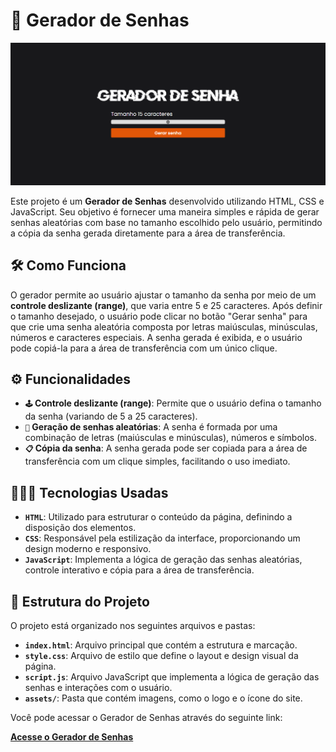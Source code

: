 # 🔐 Gerador de Senhas

<img src="assets/interface.png" alt="Logo do Gerador de Senhas" width="1000"/>

Este projeto é um **Gerador de Senhas** desenvolvido utilizando HTML, CSS e JavaScript. Seu objetivo é fornecer uma maneira simples e rápida de gerar senhas aleatórias com base no tamanho escolhido pelo usuário, permitindo a cópia da senha gerada diretamente para a área de transferência.

## 🛠 Como Funciona

O gerador permite ao usuário ajustar o tamanho da senha por meio de um **controle deslizante (range)**, que varia entre 5 e 25 caracteres. Após definir o tamanho desejado, o usuário pode clicar no botão "Gerar senha" para que crie uma senha aleatória composta por letras maiúsculas, minúsculas, números e caracteres especiais. A senha gerada é exibida, e o usuário pode copiá-la para a área de transferência com um único clique.

## ⚙️ Funcionalidades

- **`🕹` Controle deslizante (range)**: Permite que o usuário defina o tamanho da senha (variando de 5 a 25 caracteres).
- **`🔑` Geração de senhas aleatórias**: A senha é formada por uma combinação de letras (maiúsculas e minúsculas), números e símbolos.
- **`📋` Cópia da senha**: A senha gerada pode ser copiada para a área de transferência com um clique simples, facilitando o uso imediato.

## 👩🏽‍💻 Tecnologias Usadas

- **`HTML`**: Utilizado para estruturar o conteúdo da página, definindo a disposição dos elementos.
- **`CSS`**: Responsável pela estilização da interface, proporcionando um design moderno e responsivo.
- **`JavaScript`**: Implementa a lógica de geração das senhas aleatórias, controle interativo e cópia para a área de transferência.

## 📂 Estrutura do Projeto

O projeto está organizado nos seguintes arquivos e pastas:

- **`index.html`**: Arquivo principal que contém a estrutura e marcação.
- **`style.css`**: Arquivo de estilo que define o layout e design visual da página.
- **`script.js`**: Arquivo JavaScript que implementa a lógica de geração das senhas e interações com o usuário.
- **`assets/`**: Pasta que contém imagens, como o logo e o ícone do site.

Você pode acessar o Gerador de Senhas através do seguinte link:

[**Acesse o Gerador de Senhas**](https://gerador-de-senha-plum.vercel.app/)
